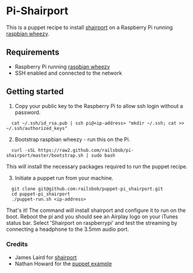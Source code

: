 Pi-Shairport
============

This is a puppet recipe to install [shairport](https://github.com/abrasive/shairport) on a Raspberry Pi running [raspbian wheezy](http://www.raspbian.org/).

## Requirements

* Raspberry Pi running [raspbian wheezy](http://www.raspbian.org/)
* SSH enabled and connected to the network

## Getting started

1. Copy your public key to the Raspberry Pi to allow ssh login without a password.
````
  cat ~/.ssh/id_rsa.pub | ssh pi@<ip-address> "mkdir ~/.ssh; cat >> ~/.ssh/authorized_keys"
````

2. Bootstrap raspbian wheezy - run this on the Pi.
````
  curl -sSL https://raw2.github.com/railsbob/pi-shairport/master/bootstrap.sh | sudo bash
````
This will install the necessary packages required to run the puppet recipe.

3. Initiate a puppet run from your machine.
````
  git clone git@github.com:railsbob/puppet-pi_shairport.git
  cd puppet-pi_shairport
  ./puppet-run.sh <ip-address>
````
That's it! The command will install shairport and configure it to run on the boot. Reboot the pi and you should see an Airplay logo on your iTunes status bar. Select 'Shairport on raspberrypi' and test the streaming by connecting a headphone to the 3.5mm audio port.

### Credits

* James Laird for [shairport](https://github.com/abrasive/shairport)
* Nathan Howard for the [puppet example](https://github.com/cornet/puppet-example)
